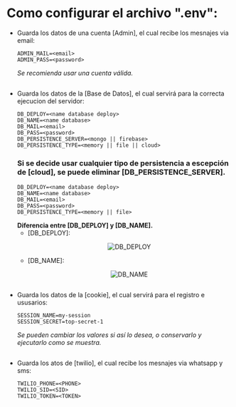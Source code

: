 # Como configurar el archivo ".env":
  * Guarda los datos de una cuenta [Admin], el cual recibe los mesnajes via email:
      ```
      ADMIN_MAIL=<email>
      ADMIN_PASS=<password>
      ```
    _Se recomienda usar una cuenta válida._
  ##

  * Guarda los datos de la [Base de Datos], el cual servirá para la correcta ejecucion del servidor:
      ```
      DB_DEPLOY=<name database deploy>
      DB_NAME=<name database>
      DB_MAIL=<email>
      DB_PASS=<password>
      DB_PERSISTENCE_SERVER=<mongo || firebase>
      DB_PERSISTENCE_TYPE=<memory || file || cloud>
      ```
    ### Si se decide usar cualquier tipo de persistencia a escepción de [cloud], se puede eliminar [DB_PERSISTENCE_SERVER].
      ```
      DB_DEPLOY=<name database deploy>
      DB_NAME=<name database>
      DB_MAIL=<email>
      DB_PASS=<password>
      DB_PERSISTENCE_TYPE=<memory || file>
      ```
    **Diferencia entre [DB_DEPLOY] y [DB_NAME].**
      - [DB_DEPLOY]:<p align="center"><img src="https://firebasestorage.googleapis.com/v0/b/backend-clases.appspot.com/o/DB_DEPLOY.PNG?alt=media&token=02b2c4f8-5552-4f48-9c88-e6a94e92b4a4" alt="DB_DEPLOY"/></p>
      - [DB_NAME]:<p align="center"><img src="https://firebasestorage.googleapis.com/v0/b/backend-clases.appspot.com/o/DB_NAME.PNG?alt=media&token=a80e3473-22fc-467f-8332-095f0de58846" alt="DB_NAME"/></p>
  ##

  * Guarda los datos de la [cookie], el cual servirá para el registro e ususarios:
      ```
      SESSION_NAME=my-session
      SESSION_SECRET=top-secret-1
      ```
    _Se pueden cambiar los valores si así lo desea, o conservarlo y ejecutarlo como se muestra._
  ##

  * Guarda los atos de [twilio], el cual recibe los mesnajes via whatsapp y sms:
      ```
      TWILIO_PHONE=<PHONE>
      TWILIO_SID=<SID>
      TWILIO_TOKEN=<TOKEN>
      ```
